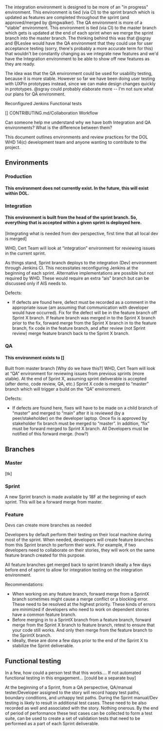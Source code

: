 The integration environment is designed to be more of an "in progress" environment. This environment is tied (via CI) to the sprint branch which is updated as features are completed throughout the sprint (and approved/merged by @mgwalker). The QA environment is more of a "stable" environment. This environment is tied (via CI) to the master branch which gets is updated at the end of each sprint when we merge the sprint branch into the master branch. The thinking behind this was that @sgray and @Leslee would have the QA environment that they could use for user acceptance testing (sorry, there's probably a more accurate term for this) that wouldn't be constantly changing as we integrate new features and we'd have the Integration environment to be able to show off new features as they are ready.

The idea was that the QA environment could be used for usability testing, because it is more stable. However so far we have been doing user testing with UXPin prototypes instead, since we can make design changes quickly in prototypes. @sgray could probably elaborate more -- I'm not sure what our plans for QA environment.

Reconfigured Jenkins
Functional tests


[] CONTRIBUTING.md/Collaboration Workflow

Can someone help me understand why we have both Integration and QA environments? What is the difference between them?

This document outlines environments and review practices for the DOL WHD 14(c) development team and anyone wanting to contribute to the project.


## Environments 

### Production
#### This environment does not currently exist. In the future, this will exist within DOL.

### Integration
#### This environment is built from the head of the sprint branch. So, everything that is accepted within a given sprint is deployed here.
[Integrating what is needed from dev perspective, first time that all local dev is merged]

WHD, Cert Team will look at “integration” environment for reviewing issues in the current sprint.

As things stand, Sprint branch deploys to the integration (Dev) environment through Jenkins CI. This necessitates reconfiguring Jenkins at the beginning of each sprint. Alternative implementations are possible but not required by WHD. These would require an extra “ais” branch but can be discussed only if AIS needs to.

Defects:
 - If defects are found here, defect must be recorded as a comment in the appropriate issue (am assuming that communication with developer would have occurred). Fix for the defect will be in the feature branch off Sprint X branch. If feature branch was merged in to the Sprint X branch prior to the fix, forward merge from the Sprint X branch in to the feature branch, fix code in the feature branch, and after review (not Sprint review) merge feature branch back to the Sprint X branch.


### QA
#### This environment exists to []
Built from master branch
[Why do we have this?]
WHD, Cert Team will look at “QA” environment for reviewing issues from previous sprints (more stable).
At the end of Sprint X, assuming sprint deliverable is accepted (after demo, code review, QA, etc.) Sprint X code is merged to “master” branch which will trigger a build on the “QA” environment.

Defects: 
 - If defects are found here, fixes will have to be made on a child branch of “master” and merged to “main” after it is reviewed (by a peer/stakeholder) on the developer laptop. Once fix is approved by stakeholder fix branch must be merged to “master”. In addition, “fix” must be forward merged to Sprint X branch. All Developers must be notified of this forward merge. (how?)


## Branches

### Master 

[tk]

### Sprint 

A new Sprint branch is made available by 18F at the beginning of each sprint. This will be a forward merge from master.


### Feature 

Devs can create more branches as needed

Developers by default perform their testing on their local machine during most of the sprint. When needed, developers will create feature branches from this Sprint branch to perform their work. For example, if two developers need to collaborate on their stories, they will work on the same feature branch created for this purpose.

All feature branches get merged back to sprint branch ideally a few days before end of sprint to allow for integration testing on the integration environment.

Recommendations:
 - When working on any feature branch, forward merge from a SprintX branch sometimes might cause a merge conflict or a blocking error. These need to be resolved at the highest priority. These kinds of errors are minimized if developers who need to work on dependent stories have a common feature branch.
  - Before merging in to a SprintX branch from a feature branch, forward merge from the Sprint X branch to feature branch, retest to ensure that your code still works. And only then merge from the feature branch to the SprintX branch. 
   - Ideally, these are done a few days prior to the end of the Sprint X to stabilize the Sprint deliverable.


## Functional testing

In a few, how could a person test that this works....
If not automated functional testing in this engagement...
[could be a separate buy] 

At the beginning of a Sprint, from a QA perspective, QA/manual tester/Developer assigned to the story will record happy test paths, boundary conditions, and unhappy test paths. During the Sprint manual/Dev testing is likely to result in additional test cases. These need to be also recorded as well and associated with the story. Nothing onerous. By the end of period of performance these test cases can be collected to form a test suite, can be used to create a set of validation tests that need to be performed as a part of each Sprint deliverable.
